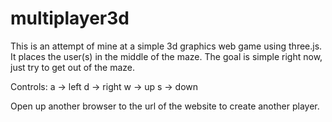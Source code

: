 multiplayer3d
=============
This is an attempt of mine at a simple 3d graphics web game using three.js.  It places the user(s) in the middle of the maze.  The goal is simple right now, just try to get out of the maze.

Controls:
a -> left
d -> right
w -> up
s -> down

Open up another browser to the url of the website to create another player.

